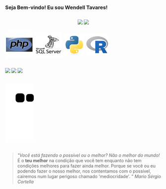 ### Seja Bem-vindo! Eu sou Wendell Tavares!

##
<!-- comentário -->

<div align="center" style="display: inline_block">
  <img height="180em" src="https://github-readme-stats.vercel.app/api?username=wendellgt&show_icons=true&theme=github_dark&include_all_commits=true&count_private=true"/>   
  <img height="180em" src="https://github-readme-stats.vercel.app/api/top-langs/?username=wendellgt&theme=github_dark"/>
  
</div>
<div style="display: inline_block"><br>
  <img align="center" alt="PHP" height="90" width="90" src="https://raw.githubusercontent.com/devicons/devicon/master/icons/php/php-original.svg">
  <img align="center" alt="MSSQL" height="80" width="90" src="https://raw.githubusercontent.com/devicons/devicon/master/icons/microsoftsqlserver/microsoftsqlserver-plain-wordmark.svg">
  <img align="center" alt="Python" height="70" width="70" src="https://raw.githubusercontent.com/devicons/devicon/master/icons/python/python-original.svg">
  <img align="center" alt="R" height="70" width="70" src="https://raw.githubusercontent.com/devicons/devicon/master/icons/r/r-original.svg">
</div>

  ##

<div> 
  <a href="https://instagram.com/wendellgt" target="_blank"><img src="https://img.shields.io/badge/-Instagram-%23E4405F?style=for-the-badge&logo=instagram&logoColor=white" target="_blank"></a> 	
  <a href="mailto:wendellgt.ds@gmail.com"><img src="https://img.shields.io/badge/Gmail-D14836?style=for-the-badge&logo=gmail&logoColor=white"></a>
  <a href="https://www.linkedin.com/in/wendelltavares" target="_blank"><img src="https://img.shields.io/badge/LinkedIn-0077B5?style=for-the-badge&logo=linkedin&logoColor=white"></a> 
</div>  

  ##
 ![Snake animation](https://github.com/wendellgt/wendellgt/blob/output/github-contribution-grid-snake.svg)
 
 ##
 

  > _"Você está fazendo o possível ou o melhor? Não o melhor do mundo!_ 
  > É o **teu melhor** na condição que você tem enquanto não tem condições melhores para fazer ainda melhor.
  > Porque se você ou eu podendo fazer o nosso melhor, nos contentamos com o possível, cairemos num lugar perigoso chamado 'mediocridade'. ”
  > _Mario Sérgio Cortella_

 
  <!--
- 🔭 I’m currently working on ...
- 🌱 I’m currently learning ...
- 👯 I’m looking to collaborate on ...
- 🤔 I’m looking for help with ...
- 💬 Ask me about ...
- 📫 How to reach me: ...
- 😄 Pronouns: ...
- ⚡ Fun fact: ...
-->
